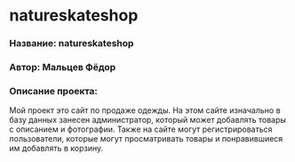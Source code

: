 # natureskateshop
<h3>Название: natureskateshop</h3>
<h3>Автор: Мальцев Фёдор</h3>
<div class="desription">
  <h3>Описание проекта:</h3>
  <p>Мой проект это сайт по продаже одежды. На этом сайте изначально в базу данных занесен администратор, который может добавлять товары с описанием и фотографии. Также на сайте могут регистрироваться пользователи, которые могут просматривать товары и понравившиеся им добавлять в корзину.</p>
